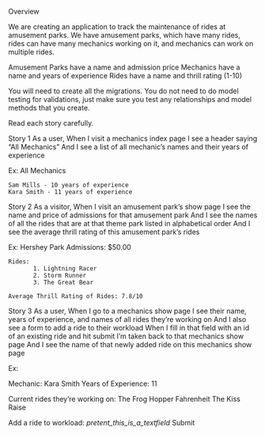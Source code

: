 Overview

We are creating an application to track the maintenance of rides at amusement parks. We have amusement parks, which have many rides, rides can have many mechanics working on it, and mechanics can work on multiple rides.

Amusement Parks have a name and admission price
Mechanics have a name and years of experience
Rides have a name and thrill rating (1-10)

You will need to create all the migrations. You do not need to do model testing for validations, just make sure you test any relationships and model methods that you create.

Read each story carefully.

Story 1
As a user,
When I visit a mechanics index page
I see a header saying “All Mechanics”
And I see a list of all mechanic’s names and their years of experience

 
Ex:
              All Mechanics

    Sam Mills - 10 years of experience
    Kara Smith - 11 years of experience


Story 2
As a visitor,
When I visit an amusement park’s show page
I see the name and price of admissions for that amusement park
And I see the names of all the rides that are at that theme park listed in alphabetical order
And I see the average thrill rating of this amusement park’s rides

Ex: Hershey Park
    Admissions: $50.00

    Rides:
           1. Lightning Racer
           2. Storm Runner
           3. The Great Bear

    Average Thrill Rating of Rides: 7.8/10

Story 3
As a user,
When I go to a mechanics show page
I see their name, years of experience, and names of all rides they’re working on
And I also see a form to add a ride to their workload
When I fill in that field with an id of an existing ride and hit submit
I’m taken back to that mechanics show page
And I see the name of that newly added ride on this mechanics show page

Ex:

Mechanic: Kara Smith
Years of Experience: 11

Current rides they’re working on:
The Frog Hopper
Fahrenheit
The Kiss Raise

Add a ride to workload:
 _pretent_this_is_a_textfield_
                       Submit
